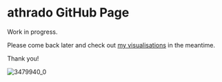 # athrado GitHub Page

Work in progress. 

Please come back later and check out <a href="https://athrado.github.io/data_viz/" title="Data Viz">my visualisations</a> in the meantime.

Thank you!



![3479940_0](/Users/juliasuter/Documents/GitHub/athrado.github.io/3479940_0.jpg)

